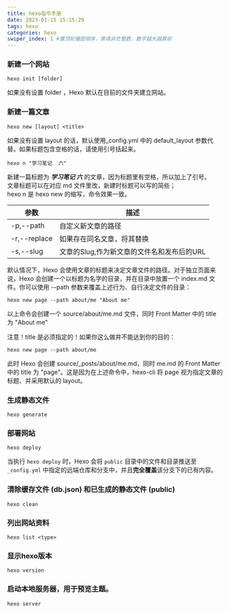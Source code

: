 ```yaml
---
title: hexo指令手册
date: 2023-01-15 15:15:29
tags: hexo
categories: hexo
swiper_index: 1 #置顶轮播图顺序，需填非负整数，数字越大越靠前
---
```


### 新建一个网站
	hexo init [folder]
如果没有设置 folder ，Hexo 默认在目前的文件夹建立网站。

### 新建一篇文章
	hexo new [layout] <title>
如果没有设置 layout 的话，默认使用\_config.yml 中的 default_layout 参数代替。如果标题包含空格的话，请使用引号括起来。

	hexo n "学习笔记  六"
新建一篇标题为 ***学习笔记 六*** 的文章，因为标题里有空格，所以加上了引号。    
文章标题可以在对应 md 文件里改，新建时标题可以写的简些；     
hexo n 是 hexo new 的缩写，命令效果一致。

|  参数  |  描述  |
|-------|--------|
| -p,--path| 自定义新文章的路径|
| -r,--replace| 如果存在同名文章，将其替换|
| -s,--slug| 文章的Slug,作为新文章的文件名和发布后的URL|

默认情况下，Hexo 会使用文章的标题来决定文章文件的路径。对于独立页面来说，Hexo 会创建一个以标题为名字的目录，并在目录中放置一个 index.md 文件。你可以使用 --path 参数来覆盖上述行为、自行决定文件的目录：    

	hexo new page --path about/me "About me"

以上命令会创建一个 source/about/me.md 文件，同时 Front Matter 中的 title 为 "About me"

注意！title 是必须指定的！如果你这么做并不能达到你的目的：

	hexo new page --path about/me

此时 Hexo 会创建 source/_posts/about/me.md，同时 me.md 的 Front Matter 中的 title 为 "page"。这是因为在上述命令中，hexo-cli 将 page 视为指定文章的标题、并采用默认的 layout。

### 生成静态文件
	hexo generate

### 部署网站
	hexo deploy

当执行 `hexo deploy` 时，Hexo 会将 `public` 目录中的文件和目录推送至 `_config.yml` 中指定的远端仓库和分支中，并且**完全覆盖**该分支下的已有内容。

### 清除缓存文件 (db.json) 和已生成的静态文件 (public)

	hexo clean

### 列出网站资料
	hexo list <type>

### 显示hexo版本
	hexo version

### 启动本地服务器，用于预览主题。
	hexo server

